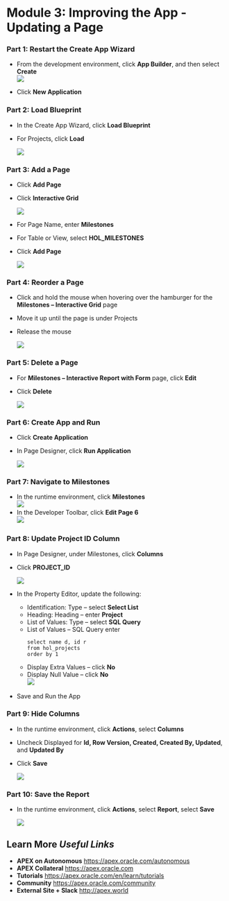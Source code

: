# Module 3: Improving the App - Updating a Page

### **Part 1**: Restart the Create App Wizard

- From the development environment, click **App Builder**, and then select **Create**  
    ![](images/3/app-builder-create.png)

- Click **New Application**

### **Part 2**: Load Blueprint

- In the Create App Wizard, click **Load Blueprint**
- For Projects, click **Load**

    ![](images/3/load-blueprint.png)

### **Part 3**: Add a Page

- Click **Add Page**
- Click **Interactive Grid**

    ![](images/3/add-interactive-grid.png)

- For Page Name, enter **Milestones**
- For Table or View, select **HOL_MILESTONES**
- Click **Add Page**

    ![](images/3/enter-values-interactive-grid.png)

### **Part 4**: Reorder a Page

- Click and hold the mouse when hovering over the hamburger for
the **Milestones – Interactive Grid** page
- Move it up until the page is under Projects
- Release the mouse

    ![](images/3/reorder-pages.png)

### **Part 5**: Delete a Page

- For **Milestones – Interactive Report with Form** page, click **Edit**
- Click **Delete**

    ![](images/3/delete-a-page.png)

### **Part 6**: Create App and Run

- Click **Create Application**
- In Page Designer, click **Run Application**

    ![](images/3/create-app-and-run.png)

### **Part 7**: Navigate to Milestones

- In the runtime environment, click **Milestones**  
    ![](images/3/runtime-milestone.png)
- In the Developer Toolbar, click **Edit Page 6**  
    ![](images/3/edit-page-milestone.png)

### **Part 8**: Update Project ID Column

- In Page Designer, under Milestones, click **Columns**
- Click **PROJECT_ID**

    ![](images/3/update-column.png)

- In the Property Editor, update the following:
  - Identification: Type – select **Select List**
  - Heading: Heading – enter **Project**
  - List of Values: Type – select **SQL Query**
  - List of Values – SQL Query enter 
    ```
    select name d, id r 
    from hol_projects 
    order by 1
    ```
  - Display Extra Values – click **No**
  - Display Null Value – click **No**   
    ![](images/3/update-and-save.png)
- Save and Run the App

### **Part 9**: Hide Columns

- In the runtime environment, click **Actions**, select **Columns**
- Uncheck Displayed for **Id, Row Version, Created, Created By,
Updated**, and **Updated By**
- Click **Save**

    ![](images/3/hide-columns.png)

### **Part 10**: Save the Report

- In the runtime environment, click **Actions**, select **Report**,
select **Save**

    ![](images/3/save-the-report.png)

## **Learn More** *Useful Links*

- **APEX on Autonomous** https://apex.oracle.com/autonomous
- **APEX Collateral** https://apex.oracle.com
- **Tutorials** https://apex.oracle.com/en/learn/tutorials
- **Community** https://apex.oracle.com/community
- **External Site + Slack** http://apex.world